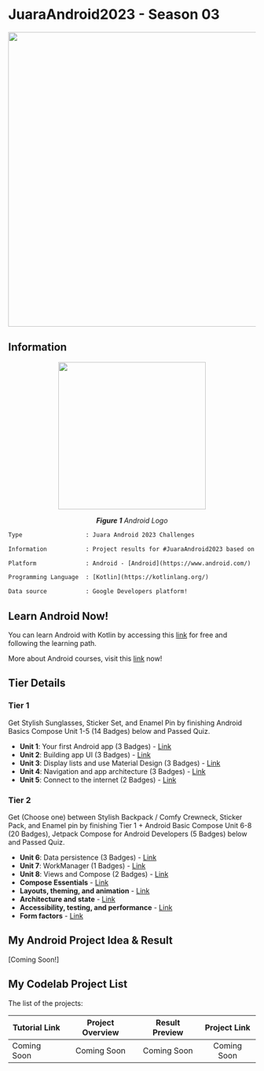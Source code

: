 # JuaraAndroid2023 - Season 03

<p align="center">
  <img src="https://github.com/patriciafiona/JuaraAndroid/assets/32255348/7c15964b-2394-4682-86c1-a3ff6404b7b1" width="600"/>
</p>

## Information
<p align="center">
  <img src="https://img.tek.id/img/content/2019/08/23/19621/google-resmi-umumkan-nama-android-terbaru-3BlX51XEX7.jpg" width="300"/>
</p>
<p align="center"><i><b>Figure 1</b> Android Logo</i></p>

```diff
Type                  : Juara Android 2023 Challenges

Information           : Project results for #JuaraAndroid2023 based on the Google Developers Codelabs

Platform              : Android - [Android](https://www.android.com/)

Programming Language  : [Kotlin](https://kotlinlang.org/)

Data source           : Google Developers platform!
```

## Learn Android Now!
You can learn Android with Kotlin by accessing this [link](https://developer.android.com/courses/pathways/android-basics-kotlin-one) for free and following the learning path.

More about Android courses, visit this [link](https://developer.android.com/courses) now!

## Tier Details
### Tier 1 
Get Stylish Sunglasses, Sticker Set, and Enamel Pin by finishing Android Basics Compose Unit 1-5 (14 Badges) below and Passed Quiz.

- <b>Unit 1</b>: Your first Android app (3 Badges) - [Link](https://developer.android.com/courses/android-basics-compose/unit-1)
- <b>Unit 2</b>: Building app UI (3 Badges) - [Link](https://developer.android.com/courses/android-basics-compose/unit-2)
- <b>Unit 3</b>: Display lists and use Material Design (3 Badges) - [Link](https://developer.android.com/courses/android-basics-compose/unit-3)
- <b>Unit 4</b>: Navigation and app architecture (3 Badges) - [Link](https://developer.android.com/courses/android-basics-compose/unit-4)
- <b>Unit 5</b>: Connect to the internet (2 Badges) - [Link](https://developer.android.com/courses/android-basics-compose/unit-5)

### Tier 2
Get (Choose one) between Stylish Backpack / Comfy Crewneck, Sticker Pack, and Enamel pin by finishing Tier 1 + Android Basic Compose Unit 6-8 (20 Badges), Jetpack Compose for Android Developers (5 Badges) below and Passed Quiz.

- <b>Unit 6</b>: Data persistence (3 Badges) - [Link](https://developer.android.com/courses/android-basics-compose/unit-6)
- <b>Unit 7</b>: WorkManager (1 Badges) - [Link](https://developer.android.com/courses/android-basics-compose/unit-7)
- <b>Unit 8</b>: Views and Compose  (2 Badges) - [Link](https://developer.android.com/courses/android-basics-compose/unit-8)
- <b>Compose Essentials</b> - [Link](https://developer.android.com/courses/pathways/jetpack-compose-for-android-developers-1)
- <b>Layouts, theming, and animation</b> - [Link](https://developer.android.com/courses/pathways/jetpack-compose-for-android-developers-2)
- <b>Architecture and state</b> - [Link](https://developer.android.com/courses/pathways/jetpack-compose-for-android-developers-3)
- <b>Accessibility, testing, and performance</b> - [Link](https://developer.android.com/courses/pathways/jetpack-compose-for-android-developers-4)
- <b>Form factors</b> - [Link](https://developer.android.com/courses/pathways/jetpack-compose-for-android-developers-5)

## My Android Project Idea & Result
[Coming Soon!]

## My Codelab Project List
The list of the projects:

| Tutorial Link      | Project Overview  | Result Preview  | Project Link | 
| -------------      | :-: | :-: | :-: | 
| Coming Soon      | Coming Soon | Coming Soon | Coming Soon | 
